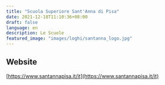 ```yaml
---
title: "Scuola Superiore Sant'Anna di Pisa"
date: 2021-12-18T11:10:36+08:00
draft: false
language: en
description: Le Scuole
featured_image: "images/loghi/santanna_logo.jpg"
---
```


## Website

[https://www.santannapisa.it/it](https://www.santannapisa.it/it)
